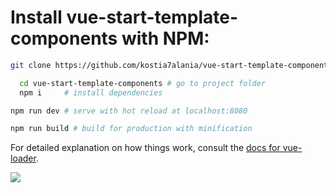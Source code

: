  # Install vue-start-template-components with NPM:
```bash
git clone https://github.com/kostia7alania/vue-start-template-components.git

  cd vue-start-template-components # go to project folder
  npm i     # install dependencies

npm run dev # serve with hot reload at localhost:8080

npm run build # build for production with minification
```
For detailed explanation on how things work, consult the [docs for vue-loader](http://vuejs.github.io/vue-loader).

<img src="https://m.vk.com/doc-125614288_467706550">
